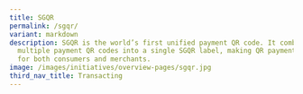 ```yaml
---
title: SGQR
permalink: /sgqr/
variant: markdown
description: SGQR is the world’s first unified payment QR code. It combines
  multiple payment QR codes into a single SGQR label, making QR payments simple
  for both consumers and merchants.
image: /images/initiatives/overview-pages/sgqr.jpg
third_nav_title: Transacting
---
```

